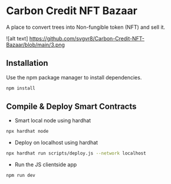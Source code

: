 # Carbon Credit NFT Bazaar

A place to convert trees into Non-fungible token (NFT) and sell it.

![alt text] https://github.com/svgvr8/Carbon-Credit-NFT-Bazaar/blob/main/3.png
## Installation

Use the npm package manager to install dependencies.

```bash
npm install
```

## Compile & Deploy Smart Contracts

- Smart local node using hardhat

```bash
npx hardhat node
```

- Deploy on localhost using hardhat
```bash
npx hardhat run scripts/deploy.js --network localhost
```
- Run the JS clientside app
```bash
npm run dev
```
